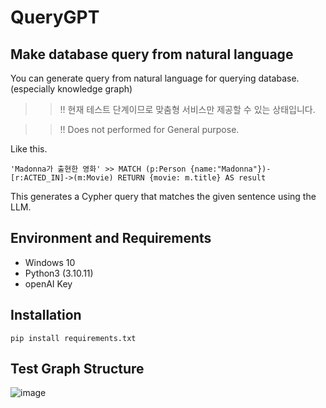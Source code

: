 # QueryGPT
## Make database query from natural language
You can generate query from natural language for querying database. (especially knowledge graph)

>> !! 현재 테스트 단계이므로 맞춤형 서비스만 제공할 수 있는 상태입니다.

>> !! Does not performed for General purpose.

Like this.
```
'Madonna가 출현한 영화' >> MATCH (p:Person {name:"Madonna"})-[r:ACTED_IN]->(m:Movie) RETURN {movie: m.title} AS result
```
This generates a Cypher query that matches the given sentence using the LLM.

## Environment and Requirements
+ Windows 10
+ Python3 (3.10.11)
+ openAI  Key

## Installation
```
pip install requirements.txt
```

## Test Graph Structure
![image](https://user-images.githubusercontent.com/26298389/237041908-c0b409a3-6d2f-4972-af77-4afb99345d08.png)

